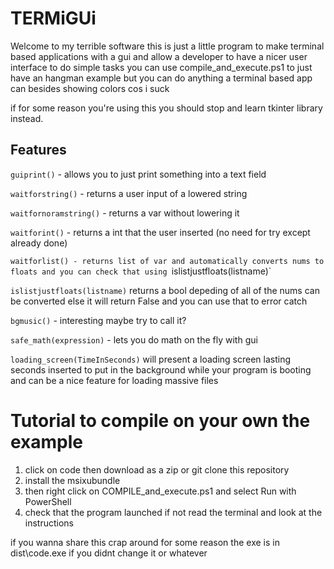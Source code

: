 # TERMiGUi
Welcome to my terrible software
this is just a little program to make terminal based applications with a gui and allow a developer to have a nicer user interface to do simple tasks
you can use compile_and_execute.ps1 to just have an hangman example but you can do anything a terminal based app can besides showing colors cos i suck

if for some reason you're using this you should stop and learn tkinter library instead.

## Features
`guiprint()` - allows you to just print something into a text field

`waitforstring()` - returns a user input of a lowered string

`waitfornoramstring()` - returns a var without lowering it

`waitforint()` - returns a int that the user inserted (no need for try except already done)

`waitforlist() - returns list of var and automatically converts nums to floats and you can check that using `islistjustfloats(listname)`

`islistjustfloats(listname)` returns a bool depeding of all of the nums can be converted else it will return False and you can use that to error catch

`bgmusic()` - interesting maybe try to call it?

`safe_math(expression)` - lets you do math on the fly with gui

`loading_screen(TimeInSeconds)` will present a loading screen lasting seconds inserted to put in the background while your program is booting and can be a nice feature for loading massive files

# Tutorial to compile on your own the example

1. click on code then download as a zip or git clone this repository
2. install the msixubundle
3. then right click on COMPILE_and_execute.ps1 and select Run with PowerShell
4. check that the program launched if not read the terminal and look at the instructions 

if you wanna share this crap around for some reason the exe is in dist\code.exe if you didnt change it or whatever
